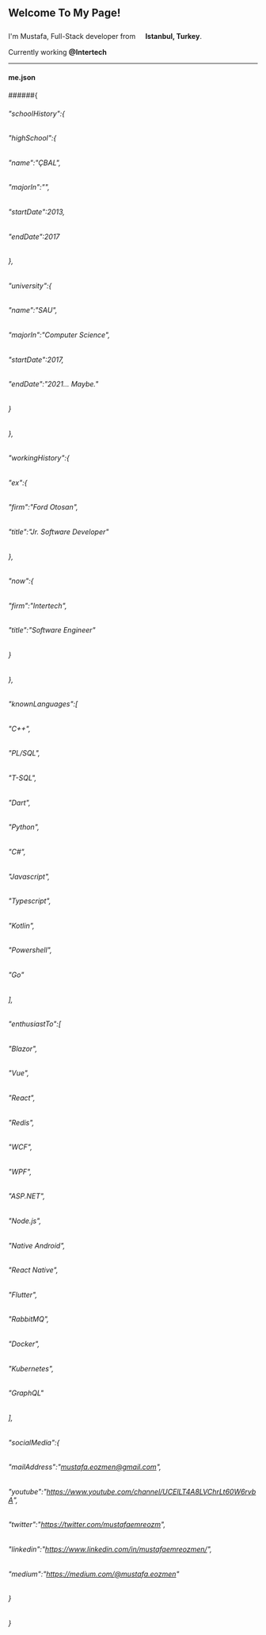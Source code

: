 ## Welcome To My Page!

I'm Mustafa, Full-Stack developer from <img src="https://image.flaticon.com/icons/svg/940/940164.svg" width="12" height="22" /> **Istanbul, Turkey**.

Currently working **@Intertech** <img src="https://www.teknoparkistanbul.com.tr/uploads/companies/intertech_w540_op_op_op.webp" width="19" height="15" />

---

#### me.json

######{
######   "schoolHistory":{
######      "highSchool":{
######         "name":"ÇBAL",
######         "majorIn":"",
######         "startDate":2013,
######         "endDate":2017
######      },
######      "university":{
######         "name":"SAU",
######         "majorIn":"Computer Science",
######         "startDate":2017,
######         "endDate":"2021... Maybe."
######      }
######   },
######   "workingHistory":{
######      "ex":{
######         "firm":"Ford Otosan",
######         "title":"Jr. Software Developer"
######      },
######      "now":{
######         "firm":"Intertech",
######         "title":"Software Engineer"
######      }
######   },
######   "knownLanguages":[
######      "C++",
######      "PL/SQL",
######      "T-SQL",
######      "Dart",
######      "Python",
######      "C#",
######      "Javascript",
######      "Typescript",
######      "Kotlin",
######      "Powershell",
######      "Go"
######   ],
######   "enthusiastTo":[
######      "Blazor",
######      "Vue",
######      "React",
######      "Redis",
######      "WCF",
######      "WPF",
######      "ASP.NET",
######      "Node.js",
######      "Native Android",
######      "React Native",
######      "Flutter",
######      "RabbitMQ",
######      "Docker",
######      "Kubernetes",
######      "GraphQL"
######   ],
######   "socialMedia":{
######      "mailAddress":"mustafa.eozmen@gmail.com",
######      "youtube":"https://www.youtube.com/channel/UCElLT4A8LVChrLt60W6rvbA",
######      "twitter":"https://twitter.com/mustafaemreozm",
######      "linkedin":"https://www.linkedin.com/in/mustafaemreozmen/",
######      "medium":"https://medium.com/@mustafa.eozmen"
######   }
###### }
